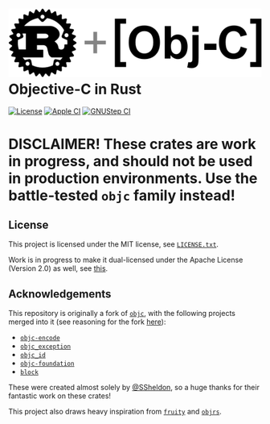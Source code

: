 # [![Rust + \[Obj-C\]](assets/logo-small.png)](https://github.com/madsmtm/objc2) <br> Objective-C in Rust

[![License](https://badgen.net/badge/license/MIT/blue)](../LICENSE.txt)
[![Apple CI](https://github.com/madsmtm/objc2/actions/workflows/apple.yml/badge.svg)](https://github.com/madsmtm/objc2/actions/workflows/apple.yml)
[![GNUStep CI](https://github.com/madsmtm/objc2/actions/workflows/gnustep.yml/badge.svg)](https://github.com/madsmtm/objc2/actions/workflows/gnustep.yml)

# DISCLAIMER! These crates are work in progress, and should not be used in production environments. Use the battle-tested `objc` family instead!


## License

This project is licensed under the MIT license, see [`LICENSE.txt`].

Work is in progress to make it dual-licensed under the Apache License
(Version 2.0) as well, see [this][#23].

[`LICENSE.txt`]: https://github.com/madsmtm/objc2/blob/master/LICENSE.txt
[#23]: https://github.com/madsmtm/objc2/issues/23


## Acknowledgements

This repository is originally a fork of [`objc`], with the following
projects merged into it (see reasoning for the fork [here][origin-issue-101]):
- [`objc-encode`](https://github.com/SSheldon/rust-objc-encode)
- [`objc_exception`](https://github.com/SSheldon/rust-objc-exception)
- [`objc_id`](https://github.com/SSheldon/rust-objc-id)
- [`objc-foundation`](https://github.com/SSheldon/rust-objc-foundation)
- [`block`](https://github.com/SSheldon/rust-block)

These were created almost solely by [@SSheldon](https://github.com/SSheldon),
so a huge thanks for their fantastic work on these crates!

This project also draws heavy inspiration from [`fruity`] and [`objrs`].

[`objc`]: https://github.com/SSheldon/rust-objc
[origin-issue-101]: https://github.com/SSheldon/rust-objc/issues/101
[`fruity`]: https://github.com/nvzqz/fruity
[`objrs`]: https://gitlab.com/objrs/objrs
